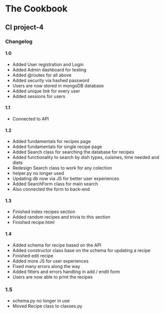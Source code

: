 # The Cookbook

## CI project-4

### Changelog

#### 1.0

- Added User registration and Login  
- Added Admin dashboard for testing
- Added @routes for all above
- Added security via hashed password
- Users are now stored in mongoDB database
- Added unique link for every user
- Added sessions for users

#### 1.1

- Connected to API

#### 1.2

- Added fundamentals for recipes page
- Added fundamentals for single recipe page
- Added Search class for searching the database for recipes
- Added functionality to search by dish types, cuisines, time needed and diets
- Redesign  Search class to work for any colection
- helper.py no longer used
- Updating db now via JS for better user experiences
- Added SearchForm class for main search 
- Also connected the form to back-end 

#### 1.3

- Finished index recipes section
- Added random recipes and trivia to this section
- Finished recipe.html

#### 1.4

- Added schema for recipe based on the API
- Added constructor class base on the schema for updating a recipe
- Finished edit recipe
- Added more JS for user experiences
- Fixed many errors along the way
- Added filters and errors handling in add / endit form
- Users are now able to print the recipes 

### 1.5

- schema.py no longer in use
- Moved Recipe class to classes.py